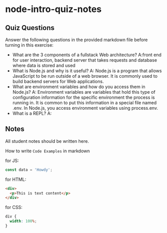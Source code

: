 # node-intro-quiz-notes

## Quiz Questions

Answer the following questions in the provided markdown file before turning in this exercise:

- What are the 3 components of a fullstack Web architecture?
  A:front end for user interaction, backend server that takes requests and database where data is stored and used
- What is Node.js and why is it useful?
  A: Node.js is a program that allows JavaScript to be run outside of a web browser. It is commonly used to build backend servers for Web applications.
- What are environment variables and how do you access them in Node.js?
  A: Environment variables are variables that hold this type of configuration information for the specific environment the process is running in. It is common to put this information in a special file named .env. In Node.js, you access environment variables using process.env.
- What is a REPL?
  A:

## Notes

All student notes should be written here.

How to write `Code Examples` in markdown

for JS:

```javascript
const data = 'Howdy';
```

for HTML:

```html
<div>
  <p>This is text content</p>
</div>
```

for CSS:

```css
div {
  width: 100%;
}
```

